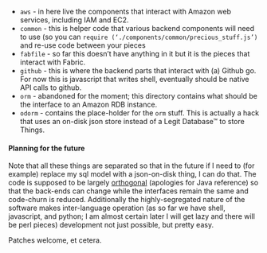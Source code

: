 * `aws` - in here live the components that interact with Amazon web services, including IAM and EC2.
* `common` - this is helper code that various backend components will need to use (so you can `require (‘./components/common/precious_stuff.js’)` and re-use code between your pieces
* `fabfile` - so far this doesn’t have anything in it but it is the pieces that interact with Fabric.
* `github` - this is where the backend parts that interact with (a) Github go. For now this is javascript that writes shell, eventually should be native API calls to github.
* `orm` - abandoned for the moment; this directory contains what should be the interface to an Amazon RDB instance.
* `odorm` - contains the place-holder for the `orm` stuff. This is actually a hack that uses an on-disk json store instead of a Legit Database™ to store Things.

#### Planning for the future

Note that all these things are separated so that in the future if I need to (for example) replace my sql model with a json-on-disk thing, I can do that. The code is supposed to be largely [orthogonal](http://www.javaworld.com/article/2078767/open-source-tools/java-tip-orthogonality-by-example.html) (apologies for Java reference) so that the back-ends can change while the interfaces remain the same and code-churn is reduced. Additionally the highly-segregated nature of the software makes inter-language operation (as so far we have shell, javascript, and python; I am almost certain later I will get lazy and there will be perl pieces) development not just possible, but pretty easy.

Patches welcome, et cetera.



